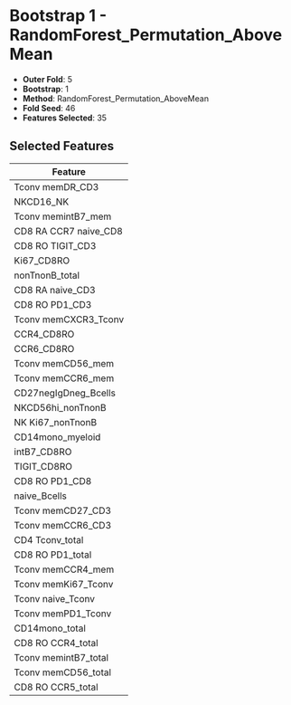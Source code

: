 # Bootstrap 1 - RandomForest_Permutation_AboveMean

- **Outer Fold**: 5
- **Bootstrap**: 1
- **Method**: RandomForest_Permutation_AboveMean
- **Fold Seed**: 46
- **Features Selected**: 35

## Selected Features

| Feature |
|---------|
| Tconv memDR_CD3 |
| NKCD16_NK |
| Tconv memintB7_mem |
| CD8 RA CCR7 naive_CD8 |
| CD8 RO TIGIT_CD3 |
| Ki67_CD8RO |
| nonTnonB_total |
| CD8 RA naive_CD3 |
| CD8 RO PD1_CD3 |
| Tconv memCXCR3_Tconv |
| CCR4_CD8RO |
| CCR6_CD8RO |
| Tconv memCD56_mem |
| Tconv memCCR6_mem |
| CD27negIgDneg_Bcells |
| NKCD56hi_nonTnonB |
| NK Ki67_nonTnonB |
| CD14mono_myeloid |
| intB7_CD8RO |
| TIGIT_CD8RO |
| CD8 RO PD1_CD8 |
| naive_Bcells |
| Tconv memCD27_CD3 |
| Tconv memCCR6_CD3 |
| CD4 Tconv_total |
| CD8 RO PD1_total |
| Tconv memCCR4_mem |
| Tconv memKi67_Tconv |
| Tconv naive_Tconv |
| Tconv memPD1_Tconv |
| CD14mono_total |
| CD8 RO CCR4_total |
| Tconv memintB7_total |
| Tconv memCD56_total |
| CD8 RO CCR5_total |
